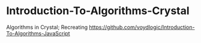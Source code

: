 # Introduction-To-Algorithms-Crystal

Algorithms in Crystal; Recreating https://github.com/voydlogic/Introduction-To-Algorithms-JavaScript

